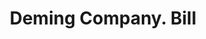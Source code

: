 ---
doi: 10.7916/D8J97JJJ
date_other: '1900'
date_other_textual: 1900-1909
form: printed ephemera
genre:
- Invoices
name:
- Deming Company
object_in_context_url: https://biggert.cul.columbia.edu/items/view/ave_biggert_01321
subject_hierarchical_geographic:
- Salem, Ohio, United States
subject_name:
- Deming Company
title: Deming Company. Bill
sort_title: Deming Company. Bill
call_number: ave_biggert_01321
coordinates:
- 40.90083333333333,-80.85277777777777
pid: ave_biggert_01321
identifiers: ave_biggert_01321
thumbnail: https://derivativo-2.library.columbia.edu/iiif/2/ldpd:343250/full/!256,256/0/native.jpg
permalink: /biggert/ave_biggert_01321/
layout: iiif-image-page
---